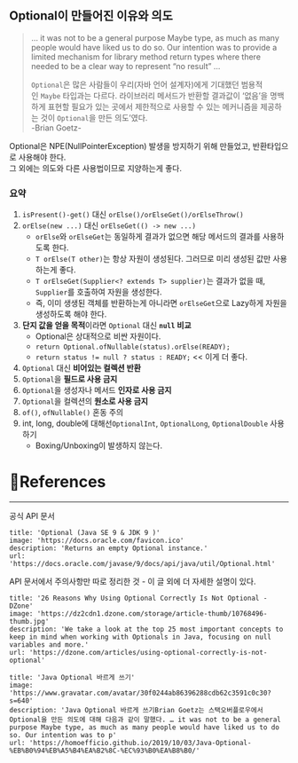 ## Optional이 만들어진 이유와 의도

> … it was not to be a general purpose Maybe type, as much as many people would have liked us to do so. Our intention was to provide a limited mechanism for library method return types where there needed to be a clear way to represent “no result” …
> 
> `Optional`은 많은 사람들이 우리(자바 언어 설계자)에게 기대했던 범용적인 `Maybe` 타입과는 다르다. 라이브러리 메서드가 반환할 결과값이 ‘없음’을 명백하게 표현할 필요가 있는 곳에서 제한적으로 사용할 수 있는 메커니즘을 제공하는 것이 `Optional`을 만든 의도’였다.  
> -Brian Goetz-

Optional은 NPE(NullPointerException) 발생을 방지하기 위해 만들었고, 반환타입으로 사용해야 한다.  
그 외에는 의도와 다른 사용법이므로 지양하는게 좋다.

### 요약
1.  `isPresent()-get()` 대신 `orElse()/orElseGet()/orElseThrow()`
2.  `orElse(new ...)` 대신 `orElseGet(() -> new ...)`
	- `orElse`와 `orElseGet`는 동일하게 결과가 없으면 해당 메서드의 결과를 사용하도록 한다.
	- `T orElse(T other)`는 항상 자원이 생성된다. 그러므로 미리 생성된 값만 사용하는게 좋다.
	- `T orElseGet(Supplier<? extends T> supplier)`는 결과가 없을 때, `Supplier`를 호출하여 자원을 생성한다.
	- 즉, 이미 생생된 객체를 반환하는게 아니라면 `orElseGet`으로 Lazy하게 자원을 생성하도록 해야 한다.
3.  **단지 값을 얻을 목적**이라면 `Optional` 대신 **`null` 비교**
	- Optional은 상대적으로 비싼 자원이다.
	- `return Optional.ofNullable(status).orElse(READY);`
	- `return status != null ? status : READY;` << 이게 더 좋다.
4.  `Optional` 대신 **비어있는 컬렉션 반환**
5.  `Optional`을 **필드로 사용 금지**
6.  `Optional`을 생성자나 메서드 **인자로 사용 금지**
7.  `Optional`을 컬렉션의 **원소로 사용 금지**
8.  `of()`, `ofNullable()` 혼동 주의
9.  int, long, double에 대해선`OptionalInt`, `OptionalLong`, `OptionalDouble` 사용하기
	- Boxing/Unboxing이 발생하지 않는다.

# References
- - -

공식 API 문서
```embed
title: 'Optional (Java SE 9 & JDK 9 )'
image: 'https://docs.oracle.com/favicon.ico'
description: 'Returns an empty Optional instance.'
url: 'https://docs.oracle.com/javase/9/docs/api/java/util/Optional.html'
```

API 문서에서 주의사항만 따로 정리한 것 - 이 글 외에 더 자세한 설명이 있다. 
```embed
title: '26 Reasons Why Using Optional Correctly Is Not Optional - DZone'
image: 'https://dz2cdn1.dzone.com/storage/article-thumb/10768496-thumb.jpg'
description: 'We take a look at the top 25 most important concepts to keep in mind when working with Optionals in Java, focusing on null variables and more.'
url: 'https://dzone.com/articles/using-optional-correctly-is-not-optional'
```

```embed
title: 'Java Optional 바르게 쓰기'
image: 'https://www.gravatar.com/avatar/30f0244ab86396288cdb62c3591c0c30?s=640'
description: 'Java Optional 바르게 쓰기Brian Goetz는 스택오버플로우에서 Optional을 만든 의도에 대해 다음과 같이 말했다. … it was not to be a general purpose Maybe type, as much as many people would have liked us to do so. Our intention was to p'
url: 'https://homoefficio.github.io/2019/10/03/Java-Optional-%EB%B0%94%EB%A5%B4%EA%B2%8C-%EC%93%B0%EA%B8%B0/'
```
